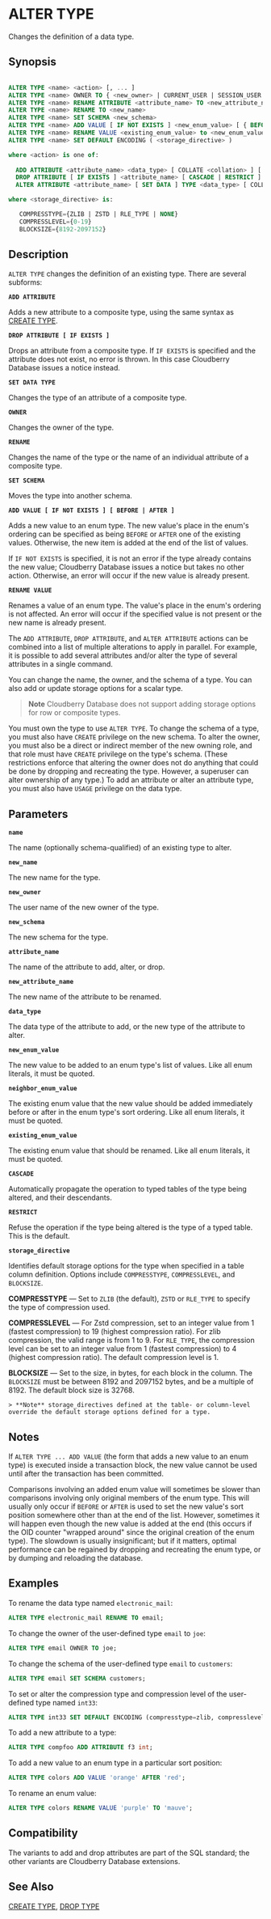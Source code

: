 # ALTER TYPE

Changes the definition of a data type.

## Synopsis

```sql

ALTER TYPE <name> <action> [, ... ]
ALTER TYPE <name> OWNER TO { <new_owner> | CURRENT_USER | SESSION_USER }
ALTER TYPE <name> RENAME ATTRIBUTE <attribute_name> TO <new_attribute_name> [ CASCADE | RESTRICT ]
ALTER TYPE <name> RENAME TO <new_name>
ALTER TYPE <name> SET SCHEMA <new_schema>
ALTER TYPE <name> ADD VALUE [ IF NOT EXISTS ] <new_enum_value> [ { BEFORE | AFTER } <neighbor_enum_value> ]
ALTER TYPE <name> RENAME VALUE <existing_enum_value> to <new_enum_value>
ALTER TYPE <name> SET DEFAULT ENCODING ( <storage_directive> )

where <action> is one of:
  
  ADD ATTRIBUTE <attribute_name> <data_type> [ COLLATE <collation> ] [ CASCADE | RESTRICT ]
  DROP ATTRIBUTE [ IF EXISTS ] <attribute_name> [ CASCADE | RESTRICT ]
  ALTER ATTRIBUTE <attribute_name> [ SET DATA ] TYPE <data_type> [ COLLATE <collation> ] [ CASCADE | RESTRICT ]

where <storage_directive> is:

   COMPRESSTYPE={ZLIB | ZSTD | RLE_TYPE | NONE}
   COMPRESSLEVEL={0-19}
   BLOCKSIZE={8192-2097152}
```

## Description

`ALTER TYPE` changes the definition of an existing type. There are several subforms:

**`ADD ATTRIBUTE`**

Adds a new attribute to a composite type, using the same syntax as [CREATE TYPE](/docs/sql-statements/sql-stmt-create-type.md).

**`DROP ATTRIBUTE [ IF EXISTS ]`**

Drops an attribute from a composite type. If `IF EXISTS` is specified and the attribute does not exist, no error is thrown. In this case Cloudberry Database issues a notice instead.

**`SET DATA TYPE`**

Changes the type of an attribute of a composite type.

**`OWNER`**

Changes the owner of the type.

**`RENAME`**

Changes the name of the type or the name of an individual attribute of a composite type.

**`SET SCHEMA`**

Moves the type into another schema.

**`ADD VALUE [ IF NOT EXISTS ] [ BEFORE | AFTER ]`**

Adds a new value to an enum type. The new value's place in the enum's ordering can be specified as being `BEFORE` or `AFTER` one of the existing values. Otherwise, the new item is added at the end of the list of values.

If `IF NOT EXISTS` is specified, it is not an error if the type already contains the new value; Cloudberry Database issues a notice but takes no other action. Otherwise, an error will occur if the new value is already present.

**`RENAME VALUE`**

Renames a value of an enum type. The value's place in the enum's ordering is not affected. An error will occur if the specified value is not present or the new name is already present.

The `ADD ATTRIBUTE`, `DROP ATTRIBUTE`, and `ALTER ATTRIBUTE` actions can be combined into a list of multiple alterations to apply in parallel. For example, it is possible to add several attributes and/or alter the type of several attributes in a single command.

You can change the name, the owner, and the schema of a type. You can also add or update storage options for a scalar type.

> **Note** Cloudberry Database does not support adding storage options for row or composite types.

You must own the type to use `ALTER TYPE`. To change the schema of a type, you must also have `CREATE` privilege on the new schema. To alter the owner, you must also be a direct or indirect member of the new owning role, and that role must have `CREATE` privilege on the type's schema. (These restrictions enforce that altering the owner does not do anything that could be done by dropping and recreating the type. However, a superuser can alter ownership of any type.) To add an attribute or alter an attribute type, you must also have `USAGE` privilege on the data type.

## Parameters

**`name`**

The name (optionally schema-qualified) of an existing type to alter.

**`new_name`**

The new name for the type.

**`new_owner`**

The user name of the new owner of the type.

**`new_schema`**

The new schema for the type.

**`attribute_name`**

The name of the attribute to add, alter, or drop.

**`new_attribute_name`**

The new name of the attribute to be renamed.

**`data_type`**

The data type of the attribute to add, or the new type of the attribute to alter.

**`new_enum_value`**

The new value to be added to an enum type's list of values. Like all enum literals, it must be quoted.

**`neighbor_enum_value`**

The existing enum value that the new value should be added immediately before or after in the enum type's sort ordering. Like all enum literals, it must be quoted.

**`existing_enum_value`**

The existing enum value that should be renamed. Like all enum literals, it must be quoted.

**`CASCADE`**

Automatically propagate the operation to typed tables of the type being altered, and their descendants.

**`RESTRICT`**

Refuse the operation if the type being altered is the type of a typed table. This is the default.

**`storage_directive`**

Identifies default storage options for the type when specified in a table column definition. Options include `COMPRESSTYPE`, `COMPRESSLEVEL`, and `BLOCKSIZE`.

**COMPRESSTYPE** — Set to `ZLIB` (the default), `ZSTD` or `RLE_TYPE` to specify the type of compression used.

**COMPRESSLEVEL** — For Zstd compression, set to an integer value from 1 (fastest compression) to 19 (highest compression ratio). For zlib compression, the valid range is from 1 to 9. For `RLE_TYPE`, the compression level can be set to an integer value from 1 (fastest compression) to 4 (highest compression ratio). The default compression level is 1.

**BLOCKSIZE** — Set to the size, in bytes, for each block in the column. The `BLOCKSIZE` must be between 8192 and 2097152 bytes, and be a multiple of 8192. The default block size is 32768.

    > **Note** storage_directives defined at the table- or column-level override the default storage options defined for a type.

## Notes

If `ALTER TYPE ... ADD VALUE` (the form that adds a new value to an enum type) is executed inside a transaction block, the new value cannot be used until after the transaction has been committed.
 
Comparisons involving an added enum value will sometimes be slower than comparisons involving only original members of the enum type. This will usually only occur if `BEFORE` or `AFTER` is used to set the new value's sort position somewhere other than at the end of the list. However, sometimes it will happen even though the new value is added at the end (this occurs if the OID counter "wrapped around" since the original creation of the enum type). The slowdown is usually insignificant; but if it matters, optimal performance can be regained by dropping and recreating the enum type, or by dumping and reloading the database.

## Examples

To rename the data type named `electronic_mail`:

```sql
ALTER TYPE electronic_mail RENAME TO email;
```

To change the owner of the user-defined type `email` to `joe`:

```sql
ALTER TYPE email OWNER TO joe;
```

To change the schema of the user-defined type `email` to `customers`:

```sql
ALTER TYPE email SET SCHEMA customers;
```

To set or alter the compression type and compression level of the user-defined type named `int33`:

```sql
ALTER TYPE int33 SET DEFAULT ENCODING (compresstype=zlib, compresslevel=7);
```

To add a new attribute to a type:

```sql
ALTER TYPE compfoo ADD ATTRIBUTE f3 int;
```

To add a new value to an enum type in a particular sort position:

```sql
ALTER TYPE colors ADD VALUE 'orange' AFTER 'red';
```

To rename an enum value:

```sql
ALTER TYPE colors RENAME VALUE 'purple' TO 'mauve';
```

## Compatibility

The variants to add and drop attributes are part of the SQL standard; the other variants are Cloudberry Database extensions.

## See Also

[CREATE TYPE](/docs/sql-statements/sql-stmt-create-type.md), [DROP TYPE](/docs/sql-statements/sql-stmt-drop-type.md)



